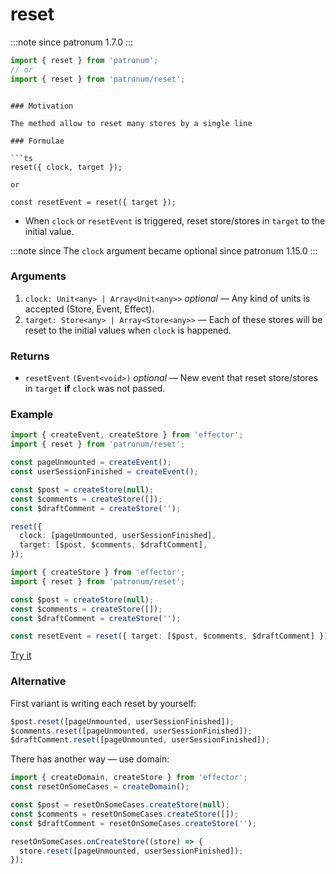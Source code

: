 # reset

:::note since
patronum 1.7.0
:::

```ts
import { reset } from 'patronum';
// or
import { reset } from 'patronum/reset';
```

````

### Motivation

The method allow to reset many stores by a single line

### Formulae

```ts
reset({ clock, target });

or

const resetEvent = reset({ target });
````

- When `clock` or `resetEvent` is triggered, reset store/stores in `target` to the initial value.

:::note since
The `clock` argument became optional since patronum 1.15.0
:::

### Arguments

1. `clock: Unit<any> | Array<Unit<any>>` _optional_ — Any kind of units is accepted (Store, Event, Effect).
2. `target: Store<any> | Array<Store<any>>` — Each of these stores will be reset to the initial values when `clock` is happened.

### Returns

- `resetEvent` `(Event<void>)` _optional_ — New event that reset store/stores in `target` **if** `clock` was not passed.

### Example

```ts
import { createEvent, createStore } from 'effector';
import { reset } from 'patronum/reset';

const pageUnmounted = createEvent();
const userSessionFinished = createEvent();

const $post = createStore(null);
const $comments = createStore([]);
const $draftComment = createStore('');

reset({
  clock: [pageUnmounted, userSessionFinished],
  target: [$post, $comments, $draftComment],
});
```

```ts
import { createStore } from 'effector';
import { reset } from 'patronum/reset';

const $post = createStore(null);
const $comments = createStore([]);
const $draftComment = createStore('');

const resetEvent = reset({ target: [$post, $comments, $draftComment] });
```

[Try it](https://share.effector.dev/06hpVftG)

### Alternative

First variant is writing each reset by yourself:

```ts
$post.reset([pageUnmounted, userSessionFinished]);
$comments.reset([pageUnmounted, userSessionFinished]);
$draftComment.reset([pageUnmounted, userSessionFinished]);
```

There has another way — use domain:

```ts
import { createDomain, createStore } from 'effector';
const resetOnSomeCases = createDomain();

const $post = resetOnSomeCases.createStore(null);
const $comments = resetOnSomeCases.createStore([]);
const $draftComment = resetOnSomeCases.createStore('');

resetOnSomeCases.onCreateStore((store) => {
  store.reset([pageUnmounted, userSessionFinished]);
});
```
